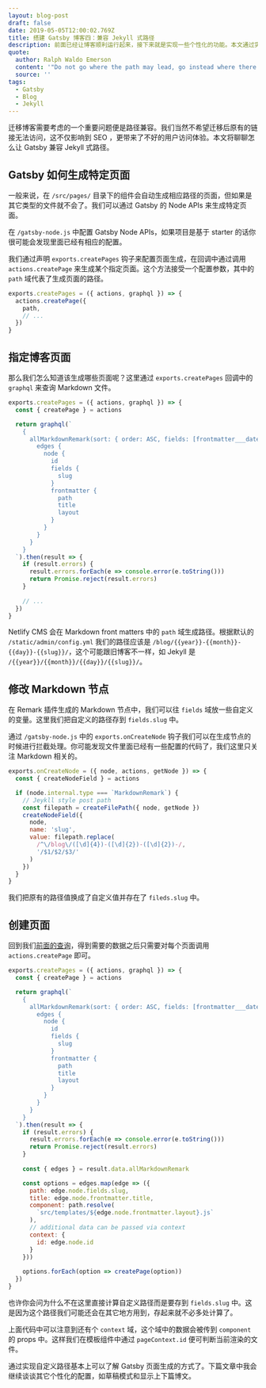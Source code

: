 ```yaml
---
layout: blog-post
draft: false
date: 2019-05-05T12:00:02.769Z
title: 搭建 Gatsby 博客四：兼容 Jekyll 式路径
description: 前面已经让博客顺利运行起来，接下来就是实现一些个性化的功能。本文通过实现兼容 Jekyll 式路径来了解 Gatsby 的 Node APIs。
quote:
  author: Ralph Waldo Emerson
  content: '"Do not go where the path may lead, go instead where there is no path and leave a trail." '
  source: ''
tags:
  - Gatsby
  - Blog
  - Jekyll
---
```


迁移博客需要考虑的一个重要问题便是路径兼容。我们当然不希望迁移后原有的链接无法访问，这不仅影响到 SEO ，更带来了不好的用户访问体验。本文将聊聊怎么让 Gatsby 兼容 Jekyll 式路径。

## Gatsby 如何生成特定页面

一般来说，在 `/src/pages/` 目录下的组件会自动生成相应路径的页面，但如果是其它类型的文件就不会了。我们可以通过 Gatsby 的 Node APIs 来生成特定页面。

在 `/gatsby-node.js` 中配置 Gatsby Node APIs，如果项目是基于 starter 的话你很可能会发现里面已经有相应的配置。

我们通过声明 `exports.createPages` 钩子来配置页面生成，在回调中通过调用 `actions.createPage` 来生成某个指定页面。这个方法接受一个配置参数，其中的 `path` 域代表了生成页面的路径。

```javascript
exports.createPages = ({ actions, graphql }) => {
  actions.createPage({
    path,
    // ...
  })
}
```

## 指定博客页面

那么我们怎么知道该生成哪些页面呢？这里通过 `exports.createPages` 回调中的 `graphql` 来查询 Markdown 文件。

```javascript
exports.createPages = ({ actions, graphql }) => {
  const { createPage } = actions

  return graphql(`
    {
      allMarkdownRemark(sort: { order: ASC, fields: [frontmatter___date] }) {
        edges {
          node {
            id
            fields {
              slug
            }
            frontmatter {
              path
              title
              layout
            }
          }
        }
      }
    }
  `).then(result => {
    if (result.errors) {
      result.errors.forEach(e => console.error(e.toString()))
      return Promise.reject(result.errors)
    }
    
    // ...
  })
}
```

Netlify CMS 会在 Markdown front matters 中的 `path` 域生成路径。根据默认的 `/static/admin/config.yml` 我们的路径应该是 `/blog/{{year}}-{{month}}-{{day}}-{{slug}}/`，这个可能跟旧博客不一样，如 Jekyll 是 `/{{year}}/{{month}}/{{day}}/{{slug}}/`。

## 修改 Markdown 节点

在 Remark 插件生成的 Markdown 节点中，我们可以往 `fields` 域放一些自定义的变量。这里我们把自定义的路径存到 `fields.slug` 中。

通过 `/gatsby-node.js` 中的 `exports.onCreateNode` 钩子我们可以在生成节点的时候进行拦截处理。你可能发现文件里面已经有一些配置的代码了，我们这里只关注 Markdown 相关的。

```javascript
exports.onCreateNode = ({ node, actions, getNode }) => {
  const { createNodeField } = actions

  if (node.internal.type === `MarkdownRemark`) {
    // Jeykll style post path
    const filepath = createFilePath({ node, getNode })
    createNodeField({
      node,
      name: 'slug',
      value: filepath.replace(
        /^\/blog\/([\d]{4})-([\d]{2})-([\d]{2})-/,
        '/$1/$2/$3/'
      )
    })
  }
}
```

我们把原有的路径值换成了自定义值并存在了 `fileds.slug` 中。

## 创建页面

回到我们[前面的查询](https://github.com/crimx/blog-2019/blob/d7c8c6bbbe73ef455f70bc629d153b836482f788/gatsby-node.js#L71-L79)，得到需要的数据之后只需要对每个页面调用 `actions.createPage` 即可。

```javascript
exports.createPages = ({ actions, graphql }) => {
  const { createPage } = actions

  return graphql(`
    {
      allMarkdownRemark(sort: { order: ASC, fields: [frontmatter___date] }) {
        edges {
          node {
            id
            fields {
              slug
            }
            frontmatter {
              path
              title
              layout
            }
          }
        }
      }
    }
  `).then(result => {
    if (result.errors) {
      result.errors.forEach(e => console.error(e.toString()))
      return Promise.reject(result.errors)
    }
    
    const { edges } = result.data.allMarkdownRemark

    const options = edges.map(edge => ({
      path: edge.node.fields.slug,
      title: edge.node.frontmatter.title,
      component: path.resolve(
        `src/templates/${edge.node.frontmatter.layout}.js`
      ),
      // additional data can be passed via context
      context: {
        id: edge.node.id
      }
    }))
    
    options.forEach(option => createPage(option))
  })
}
```

也许你会问为什么不在这里直接计算自定义路径而是要存到 `fields.slug` 中。这是因为这个路径我们可能还会在其它地方用到，存起来就不必多处计算了。

上面代码中可以注意到还有个 `context` 域，这个域中的数据会被传到 `component` 的 props 中。这样我们在模板组件中通过 `pageContext.id` 便可判断当前渲染的文件。

通过实现自定义路径基本上可以了解 Gatsby 页面生成的方式了。下篇文章中我会继续谈谈其它个性化的配置，如草稿模式和显示上下篇博文。
